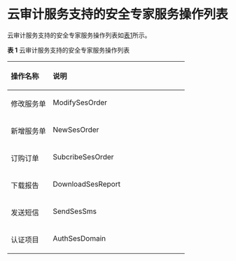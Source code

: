 # 云审计服务支持的安全专家服务操作列表<a name="ses_01_0057"></a>

云审计服务支持的安全专家服务操作列表如[表1](#table52008441163754)所示。

**表 1**  云审计服务支持的安全专家服务操作列表

<a name="table52008441163754"></a>
<table><thead align="left"><tr id="row35586605163754"><th class="cellrowborder" valign="top" width="23.73%" id="mcps1.2.3.1.1"><p id="p63942737163754"><a name="p63942737163754"></a><a name="p63942737163754"></a>操作名称</p>
</th>
<th class="cellrowborder" valign="top" width="76.27000000000001%" id="mcps1.2.3.1.2"><p id="p16413837105650"><a name="p16413837105650"></a><a name="p16413837105650"></a>说明</p>
</th>
</tr>
</thead>
<tbody><tr id="row22991462155616"><td class="cellrowborder" valign="top" width="23.73%" headers="mcps1.2.3.1.1 "><p id="p33843219163754"><a name="p33843219163754"></a><a name="p33843219163754"></a>修改服务单</p>
</td>
<td class="cellrowborder" valign="top" width="76.27000000000001%" headers="mcps1.2.3.1.2 "><p id="p29275668163754"><a name="p29275668163754"></a><a name="p29275668163754"></a>ModifySesOrder</p>
</td>
</tr>
<tr id="row61812375155616"><td class="cellrowborder" valign="top" width="23.73%" headers="mcps1.2.3.1.1 "><p id="p96601818186"><a name="p96601818186"></a><a name="p96601818186"></a>新增服务单</p>
</td>
<td class="cellrowborder" valign="top" width="76.27000000000001%" headers="mcps1.2.3.1.2 "><p id="p1516171812182"><a name="p1516171812182"></a><a name="p1516171812182"></a>NewSesOrder</p>
</td>
</tr>
<tr id="row38095708155616"><td class="cellrowborder" valign="top" width="23.73%" headers="mcps1.2.3.1.1 "><p id="p102932427186"><a name="p102932427186"></a><a name="p102932427186"></a>订购订单</p>
</td>
<td class="cellrowborder" valign="top" width="76.27000000000001%" headers="mcps1.2.3.1.2 "><p id="p329444201819"><a name="p329444201819"></a><a name="p329444201819"></a>SubcribeSesOrder</p>
</td>
</tr>
<tr id="row36966343155616"><td class="cellrowborder" valign="top" width="23.73%" headers="mcps1.2.3.1.1 "><p id="p1237211651912"><a name="p1237211651912"></a><a name="p1237211651912"></a>下载报告</p>
</td>
<td class="cellrowborder" valign="top" width="76.27000000000001%" headers="mcps1.2.3.1.2 "><p id="p103741671915"><a name="p103741671915"></a><a name="p103741671915"></a>DownloadSesReport</p>
</td>
</tr>
<tr id="row155291294294"><td class="cellrowborder" valign="top" width="23.73%" headers="mcps1.2.3.1.1 "><p id="p19226111762016"><a name="p19226111762016"></a><a name="p19226111762016"></a>发送短信</p>
</td>
<td class="cellrowborder" valign="top" width="76.27000000000001%" headers="mcps1.2.3.1.2 "><p id="p192291717172018"><a name="p192291717172018"></a><a name="p192291717172018"></a>SendSesSms</p>
</td>
</tr>
<tr id="row189238419290"><td class="cellrowborder" valign="top" width="23.73%" headers="mcps1.2.3.1.1 "><p id="p123301731192315"><a name="p123301731192315"></a><a name="p123301731192315"></a>认证项目</p>
</td>
<td class="cellrowborder" valign="top" width="76.27000000000001%" headers="mcps1.2.3.1.2 "><p id="p41132017163754"><a name="p41132017163754"></a><a name="p41132017163754"></a>AuthSesDomain</p>
</td>
</tr>
</tbody>
</table>

